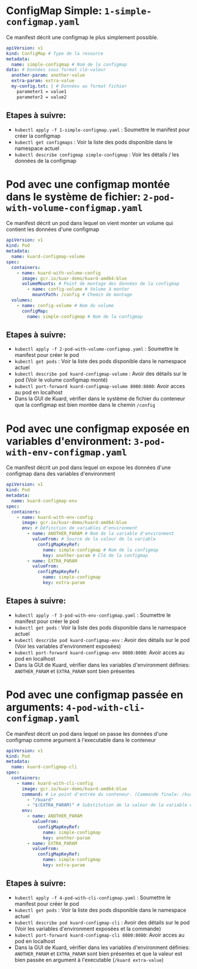 # ConfigMap Simple: `1-simple-configmap.yaml`

Ce manifest décrit une configmap le plus simplement possible.

```yaml
apiVersion: v1
kind: ConfigMap # Type de la resource
metadata:
  name: simple-configmap # Nom de la configmap
data: # Données sous format clé-valeur
  another-param: another-value
  extra-param: extra-value
  my-config.txt: | # Données au format fichier
    parameter1 = value1
    parameter2 = value2
```

## Etapes à suivre:

- `kubectl apply -f 1-simple-configmap.yaml` : Soumettre le manifest pour créer la configmap
- `kubectl get configmaps` : Voir la liste des pods disponible dans le namespace actuel
- `kubectl describe configmap simple-configmap` : Voir les détails / les données de la configmap

# Pod avec une configmap montée dans le système de fichier: `2-pod-with-volume-configmap.yaml`

Ce manifest décrit un pod dans lequel on vient monter un volume qui contient les données d'une configmap

```yaml
apiVersion: v1
kind: Pod
metadata:
  name: kuard-configmap-volume
spec:
  containers:
    - name: kuard-with-volume-config
      image: gcr.io/kuar-demo/kuard-amd64:blue
      volumeMounts: # Point de montage des données de la configmap
        - name: config-volume # Volume à monter
          mountPath: /config # Chemin de montage
  volumes:
    - name: config-volume # Nom du volume
      configMap:
        name: simple-configmap # Nom de la configmap
```

## Etapes à suivre:

- `kubectl apply -f 2-pod-with-volume-configmap.yaml` : Soumettre le manifest pour créer le pod
- `kubectl get pods` : Voir la liste des pods disponible dans le namespace actuel
- `kubectl describe pod kuard-configmap-volume` : Avoir des détails sur le pod (Voir le volume configmap monté)
- `kubectl port-forward kuard-configmap-volume 8080:8080`: Avoir acces au pod en localhost
- Dans la GUI de Kuard, vérifier dans le système de fichier du conteneur que la configmap est bien montée dans le chemin `/config`

# Pod avec une configmap exposée en variables d'environment: `3-pod-with-env-configmap.yaml`

Ce manifest décrit un pod dans lequel on expose les données d'une configmap dans des variables d'environment

```yaml
apiVersion: v1
kind: Pod
metadata:
  name: kuard-configmap-env
spec:
  containers:
    - name: kuard-with-env-config
      image: gcr.io/kuar-demo/kuard-amd64:blue
      env: # Définition de variables d'environment
        - name: ANOTHER_PARAM # Nom de la variable d'environment
          valueFrom: # Source de la valeur de la variable
            configMapKeyRef:
              name: simple-configmap # Nom de la configmap
              key: another-param # Clé de la configmap
        - name: EXTRA_PARAM
          valueFrom:
            configMapKeyRef:
              name: simple-configmap
              key: extra-param
```

## Etapes à suivre:

- `kubectl apply -f 3-pod-with-env-configmap.yaml` : Soumettre le manifest pour créer le pod
- `kubectl get pods` : Voir la liste des pods disponible dans le namespace actuel
- `kubectl describe pod kuard-configmap-env` : Avoir des détails sur le pod (Voir les variables d'environment exposées)
- `kubectl port-forward kuard-configmap-env 8080:8080`: Avoir acces au pod en localhost
- Dans la GUI de Kuard, vérifier dans les variables d'environment définies: `ANOTHER_PARAM` et `EXTRA_PARAM` sont bien présentes

# Pod avec une configmap passée en arguments: `4-pod-with-cli-configmap.yaml`

Ce manifest décrit un pod dans lequel on passe les données d'une configmap comme argument à l'executable dans le conteneur

```yaml
apiVersion: v1
kind: Pod
metadata:
  name: kuard-configmap-cli
spec:
  containers:
    - name: kuard-with-cli-config
      image: gcr.io/kuar-demo/kuard-amd64:blue
      command: # Le point d'entrée du conteneur. (Commande finale: /kuard extra-value)
        - "/kuard"
        - "$(EXTRA_PARAM)" # Substitution de la valeur de la variable d'environment EXTRA_PARAM
      env:
        - name: ANOTHER_PARAM
          valueFrom:
            configMapKeyRef:
              name: simple-configmap
              key: another-param
        - name: EXTRA_PARAM
          valueFrom:
            configMapKeyRef:
              name: simple-configmap
              key: extra-param
```

## Etapes à suivre:

- `kubectl apply -f 4-pod-with-cli-configmap.yaml` : Soumettre le manifest pour créer le pod
- `kubectl get pods` : Voir la liste des pods disponible dans le namespace actuel
- `kubectl describe pod kuard-configmap-cli` : Avoir des détails sur le pod (Voir les variables d'environment exposées et la commande)
- `kubectl port-forward kuard-configmap-cli 8080:8080`: Avoir acces au pod en localhost
- Dans la GUI de Kuard, vérifier dans les variables d'environment définies: `ANOTHER_PARAM` et `EXTRA_PARAM` sont bien présentes et que la valeur est bien passée en argument à l'executable (`/kuard extra-value`)
